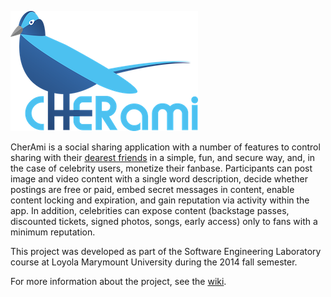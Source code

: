 ![Logo](web/src/static/img/cherami-logo-300.png)

CherAmi is a social sharing application with a number of features to control sharing with their [dearest friends](http://en.wikipedia.org/wiki/Cher_Ami) in a simple, fun, and secure way, and, in the case of celebrity users, monetize their fanbase. Participants can post image and video content with a single word description, decide whether postings are free or paid, embed secret messages in content, enable content locking and expiration, and gain reputation via activity within the app. In addition, celebrities can expose content (backstage passes, discounted tickets, signed photos, songs, early access) only to fans with a minimum reputation.

This project was developed as part of the Software Engineering Laboratory course at Loyola Marymount University during the 2014 fall semester.

For more information about the project, see the [wiki](https://github.com/rtoal/cher-ami/wiki).
